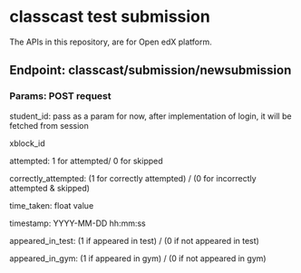 # classcast test submission

The APIs in this repository, are for Open edX platform.

## Endpoint: classcast/submission/newsubmission
### Params: POST request

student_id: pass as a param for now, after implementation of login, it will be fetched from session

xblock_id 

attempted: 1 for attempted/ 0 for skipped

correctly_attempted: (1 for correctly attempted) / (0 for incorrectly attempted & skipped)

time_taken: float value

timestamp: YYYY-MM-DD hh:mm:ss

appeared_in_test: (1 if appeared in test) / (0 if not appeared in test)

appeared_in_gym: (1 if appeared in gym) / (0 if not appeared in gym)
